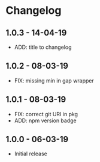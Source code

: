 # Changelog

## 1.0.3 - 14-04-19
* ADD: title to changelog

## 1.0.2 - 08-03-19
* FIX: missing min in gap wrapper

## 1.0.1 - 08-03-19
* FIX: correct git URI in pkg
* ADD: npm version badge

## 1.0.0 - 06-03-19
* Initial release
